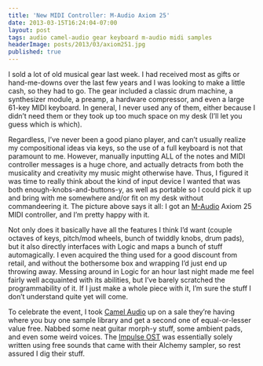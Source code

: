 ```yaml
---
title: 'New MIDI Controller: M-Audio Axiom 25'
date: 2013-03-15T16:24:04-07:00
layout: post
tags: audio camel-audio gear keyboard m-audio midi samples
headerImage: posts/2013/03/axiom251.jpg
published: true
---
```

I sold a lot of old musical gear last week. I had received most as gifts or hand-me-downs over the last few years and I was looking to make a little cash, so they had to go. The gear included a classic drum machine, a synthesizer module, a preamp, a hardware compressor, and even a large 61-key MIDI keyboard. In general, I never used any of them, either because I didn&#8217;t need them or they took up too much space on my desk (I&#8217;ll let you guess which is which).

<!--more-->

Regardless, I&#8217;ve never been a good piano player, and can&#8217;t usually realize my compositional ideas via keys, so the use of a full keyboard is not that paramount to me. However, manually inputting ALL of the notes and MIDI controller messages is a huge chore, and actually detracts from both the musicality and creativity my music might otherwise have. Thus, I figured it was time to really think about the kind of input device I wanted that was both enough-knobs-and-buttons-y, as well as portable so I could pick it up and bring with me somewhere and/or fit on my desk without commandeering it. The picture above says it all: I got an [M-Audio](http://m-audio.com) Axiom 25 MIDI controller, and I&#8217;m pretty happy with it.

Not only does it basically have all the features I think I&#8217;d want (couple octaves of keys, pitch/mod wheels, bunch of twiddly knobs, drum pads), but it also directly interfaces with Logic and maps a bunch of stuff automagically. I even acquired the thing used for a good discount from retail, and without the bothersome box and wrapping I&#8217;d just end up throwing away. Messing around in Logic for an hour last night made me feel fairly well acquainted with its abilities, but I&#8217;ve barely scratched the programmability of it. If I just make a whole piece with it, I&#8217;m sure the stuff I don&#8217;t understand quite yet will come.

To celebrate the event, I took [Camel Audio](http://camelaudio.com) up on a sale they&#8217;re having where you buy one sample library and get a second one of equal-or-lesser value free. Nabbed some neat guitar morph-y stuff, some ambient pads, and even some weird voices. The [Impulse OST](http://nebyoolae.com/album/impulse-ost) was essentially solely written using free sounds that came with their Alchemy sampler, so rest assured I dig their stuff.
